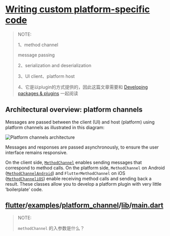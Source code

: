 # [Writing custom platform-specific code](https://docs.flutter.dev/development/platform-integration/platform-channels)

> NOTE:
>
> 1、method channel
>
> message passing
>
> 2、serialization and deserialization
>
> 3、UI  client、platform host
>
> 4、它是以plugin的方式提供的，因此这篇文章需要和 [Developing packages & plugins](https://docs.flutter.dev/development/packages-and-plugins/developing-packages) 一起阅读

## Architectural overview: platform channels

Messages are passed between the client (UI) and host (platform) using platform channels as illustrated in this diagram:

![Platform channels architecture](https://docs.flutter.dev/assets/images/docs/PlatformChannels.png)

Messages and responses are passed asynchronously, to ensure the user interface remains responsive.

On the client side, [`MethodChannel`](https://api.flutter.dev/flutter/services/MethodChannel-class.html) enables sending messages that correspond to method calls. On the platform side, `MethodChannel` on Android ([`MethodChannelAndroid`](https://api.flutter.dev/javadoc/io/flutter/plugin/common/MethodChannel.html)) and `FlutterMethodChannel` on iOS ([`MethodChanneliOS`](https://api.flutter.dev/objcdoc/Classes/FlutterMethodChannel.html)) enable receiving method calls and sending back a result. These classes allow you to develop a platform plugin with very little ‘boilerplate’ code.





## [flutter](https://github.com/flutter/flutter)/[examples](https://github.com/flutter/flutter/tree/master/examples)/[platform_channel](https://github.com/flutter/flutter/tree/master/examples/platform_channel)/[lib](https://github.com/flutter/flutter/tree/master/examples/platform_channel/lib)/[**main.dart**](https://github.com/flutter/flutter/blob/master/examples/platform_channel/lib/main.dart)

> NOTE:
>
> `methodChannel` 的入参数是什么？


